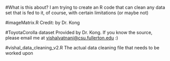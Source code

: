 #What is this about?
I am trying to create an R code that can clean any data set that is fed to it, of course, with certain limitations (or maybe not)

#imageMatrix.R
Credit: by Dr. Kong 

#ToyotaCorolla dataset
Provided by Dr. Kong. If you know the source, please email me at vishalvatnani@csu.fullerton.edu :)

#vishal_data_cleaning_v2.R
The actual data cleaning file that needs to be worked upon

